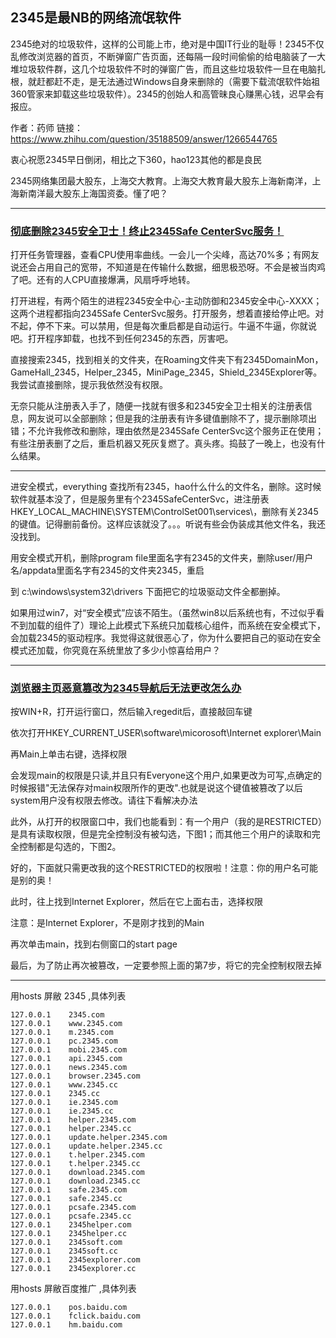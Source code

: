 ## 2345是最NB的网络流氓软件

2345绝对的垃圾软件，这样的公司能上市，绝对是中国IT行业的耻辱！2345不仅乱修改浏览器的首页，不断弹窗广告页面，还每隔一段时间偷偷的给电脑装了一大堆垃圾软件群，这几个垃圾软件不时的弹窗广告，而且这些垃圾软件一旦在电脑扎根，就赶都赶不走，是无法通过Windows自身来删除的（需要下载流氓软件始祖360管家来卸载这些垃圾软件）。2345的创始人和高管昧良心赚黑心钱，迟早会有报应。

作者：药师
链接：https://www.zhihu.com/question/35188509/answer/1266544765

衷心祝愿2345早日倒闭，相比之下360，hao123其他的都是良民

2345网络集团最大股东，上海交大教育。上海交大教育最大股东上海新南洋，上海新南洋最大股东上海国资委。懂了吧？

---------------------------------------------------------------------------------------

### [彻底删除2345安全卫士！终止2345Safe CenterSvc服务！](https://zhuanlan.zhihu.com/p/256170072)


打开任务管理器，查看CPU使用率曲线。一会儿一个尖峰，高达70%多；有网友说还会占用自己的宽带，不知道是在传输什么数据，细思极恐呀。不会是被当肉鸡了吧。还有的人CPU直接爆满，风扇呼呼地转。

打开进程，有两个陌生的进程2345安全中心-主动防御和2345安全中心-XXXX；这两个进程都指向2345Safe CenterSvc服务。打开服务，想着直接给停止吧。对不起，停不下来。可以禁用，但是每次重启都是自动运行。牛逼不牛逼，你就说吧。打开程序卸载，也找不到任何2345的东西，厉害吧。 

直接搜索2345，找到相关的文件夹，在Roaming文件夹下有2345DomainMon，GameHall_2345，Helper_2345，MiniPage_2345，Shield_2345Explorer等。我尝试直接删除，提示我依然没有权限。

无奈只能从注册表入手了，随便一找就有很多和2345安全卫士相关的注册表信息，网友说可以全部删除；但是我的注册表有许多键值删除不了，提示删除项出错；不允许我修改和删除，理由依然是2345Safe CenterSvc这个服务正在使用；有些注册表删了之后，重启机器又死灰复燃了。真头疼。捣鼓了一晚上，也没有什么结果。

------------------------------------------------------

进安全模式，everything 查找所有2345，hao什么什么的文件名，删除。这时候软件就基本没了，但是服务里有个2345SafeCenterSvc，进注册表HKEY_LOCAL_MACHINE\SYSTEM\ControlSet001\services\，删除有关2345的键值。记得删前备份。这样应该就没了。。。听说有些会伪装成其他文件名，我还没找到。



用安全模式开机，删除program file里面名字有2345的文件夹，删除user/用户名/appdata里面名字有2345的文件夹2345，重启


到 c:\windows\system32\drivers 下面把它的垃圾驱动文件全都删掉。


如果用过win7，对“安全模式”应该不陌生。（虽然win8以后系统也有，不过似乎看不到加载的组件了）理论上此模式下系统只加载核心组件，而系统在安全模式下，会加载2345的驱动程序。我觉得这就很恶心了，你为什么要把自己的驱动在安全模式还加载，你究竟在系统里放了多少小惊喜给用户？



------------------------------

### [浏览器主页恶意篡改为2345导航后无法更改怎么办](https://jingyan.baidu.com/article/d8072ac45b596eec95cefda0.html)



按WIN+R，打开运行窗口，然后输入regedit后，直接敲回车键

依次打开HKEY_CURRENT_USER\software\micorosoft\Internet explorer\Main

再Main上单击右键，选择权限

会发现main的权限是只读,并且只有Everyone这个用户,如果更改为可写,点确定的时候报错"无法保存对main权限所作的更改".也就是说这个键值被篡改了以后 system用户没有权限去修改。请往下看解决办法

此外，从打开的权限窗口中，我们也能看到：有一个用户（我的是RESTRICTED）是具有读取权限，但是完全控制没有被勾选，下图1；而其他三个用户的读取和完全控制都是勾选的，下图2。

好的，下面就只需更改我的这个RESTRICTED的权限啦！注意：你的用户名可能是别的奥！

此时，往上找到Internet Explorer，然后在它上面右击，选择权限

注意：是Internet Explorer，不是刚才找到的Main

再次单击main，找到右侧窗口的start page

最后，为了防止再次被篡改，一定要参照上面的第7步，将它的完全控制权限去掉

-----------------------------------------------------



用hosts 屏敝 2345 ,具体列表

    127.0.0.1    2345.com
    127.0.0.1    www.2345.com
    127.0.0.1    m.2345.com
    127.0.0.1    pc.2345.com
    127.0.0.1    mobi.2345.com
    127.0.0.1    api.2345.com
    127.0.0.1    news.2345.com
    127.0.0.1    browser.2345.com
    127.0.0.1    www.2345.cc
    127.0.0.1    2345.cc
    127.0.0.1    ie.2345.com
    127.0.0.1    ie.2345.cc
    127.0.0.1    helper.2345.com
    127.0.0.1    helper.2345.cc
    127.0.0.1    update.helper.2345.com
    127.0.0.1    update.helper.2345.cc
    127.0.0.1    t.helper.2345.com
    127.0.0.1    t.helper.2345.cc
    127.0.0.1    download.2345.com
    127.0.0.1    download.2345.cc
    127.0.0.1    safe.2345.com
    127.0.0.1    safe.2345.cc
    127.0.0.1    pcsafe.2345.com
    127.0.0.1    pcsafe.2345.cc
    127.0.0.1    2345helper.com
    127.0.0.1    2345helper.cc
    127.0.0.1    2345soft.com
    127.0.0.1    2345soft.cc
    127.0.0.1    2345explorer.com
    127.0.0.1    2345explorer.cc

用hosts 屏敝百度推广 ,具体列表

    127.0.0.1    pos.baidu.com
    127.0.0.1    fclick.baidu.com
    127.0.0.1    hm.baidu.com





